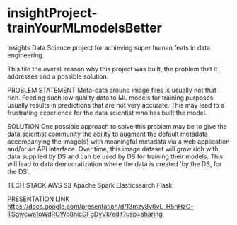 # insightProject-trainYourMLmodelsBetter
Insights Data Science project for achieving super human feats in data engineering. 

This file the overall reason why this project was built, the problem that it addresses and a possible solution.


PROBLEM STATEMENT
Meta-data around image files is usually not that rich. Feeding such low quality data to ML models for 
training purposes usually results in predictions that are not very accurate. This may lead to a 
frustrating experience for the data scientist who has built the model.


SOLUTION
One possible approach to solve this problem may be to give the data scientist community the ability to 
augment the default metadata accompanying the image(s) with meaningful metadata via a web application 
and/or an API interface. Over time, this image dataset will grow rich with data supplied by DS and can 
be used by DS for training their models. This will lead to data democratization where the data is 
created 'by the DS, for the DS'.

TECH STACK
AWS S3
Apache Spark
Elasticsearch
Flask

PRESENTATION LINK
https://docs.google.com/presentation/d/13mzy8v6vL_H5hHzG-TSgwcwa1oWdROWq8nicGFgDyVk/edit?usp=sharing


